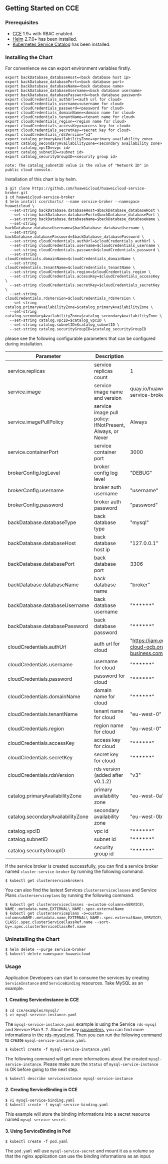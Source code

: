 ## Getting Started on CCE

### Prerequisites

- [CCE](https://support.huaweicloud.com/en-us/productdesc-cce/cce_productdesc_0001.html) 1.9+ with RBAC enabled.
- [Helm](https://github.com/helm/helm#install) 2.7.0+ has been installed.
- [Kubernetes Service Catalog](https://github.com/kubernetes-incubator/service-catalog/blob/master/docs/install.md) has been installed.

### Installing the Chart

For convenience we can export environment variables firstly.
```
export backDatabase_databaseHost=<back database host ip>
export backDatabase_databasePort=<back database port>
export backDatabase_databaseName=<back database name>
export backDatabase_databaseUsername=<back database username>
export backDatabase_databasePassword=<back database password>
export cloudCredentials_authUrl=<auth url for cloud>
export cloudCredentials_username=<username for cloud>
export cloudCredentials_password=<password for cloud>
export cloudCredentials_domainName=<domain name for cloud>
export cloudCredentials_tenantName=<tenant name for cloud>
export cloudCredentials_region=<region name for cloud>
export cloudCredentials_accessKey=<access key for cloud>
export cloudCredentials_secretKey=<secret key for cloud>
export cloudCredentials_rdsVersion="v3"
export catalog_primaryAvailabilityZone=<primary availability zone>
export catalog_secondaryAvailabilityZone=<secondary availability zone>
export catalog_vpcID=<vpc id>
export catalog_subnetID=<subnet id>
export catalog_securityGroupID=<security group id>
```

```
note: The catalog_subnetID value is the value of "Network ID" in public cloud console.
```

Installation of this chart is by helm.

```
$ git clone https://github.com/huaweicloud/huaweicloud-service-broker.git
$ cd huaweicloud-service-broker
$ helm install cce/charts/ --name service-broker --namespace huaweicloud \
  --set-string backDatabase.databaseHost=$backDatabase_databaseHost \
  --set-string backDatabase.databasePort=$backDatabase_databasePort \
  --set-string backDatabase.databaseName=$backDatabase_databaseName \
  --set-string backDatabase.databaseUsername=$backDatabase_databaseUsername \
  --set-string backDatabase.databasePassword=$backDatabase_databasePassword \
  --set-string cloudCredentials.authUrl=$cloudCredentials_authUrl \
  --set-string cloudCredentials.username=$cloudCredentials_username \
  --set-string cloudCredentials.password=$cloudCredentials_password \
  --set-string cloudCredentials.domainName=$cloudCredentials_domainName \
  --set-string cloudCredentials.tenantName=$cloudCredentials_tenantName \
  --set-string cloudCredentials.region=$cloudCredentials_region \
  --set-string cloudCredentials.accessKey=$cloudCredentials_accessKey \
  --set-string cloudCredentials.secretKey=$cloudCredentials_secretKey \
  --set-string cloudCredentials.rdsVersion=$cloudCredentials_rdsVersion \
  --set-string catalog.primaryAvailabilityZone=$catalog_primaryAvailabilityZone \
  --set-string catalog.secondaryAvailabilityZone=$catalog_secondaryAvailabilityZone \
  --set-string catalog.vpcID=$catalog_vpcID \
  --set-string catalog.subnetID=$catalog_subnetID \
  --set-string catalog.securityGroupID=$catalog_securityGroupID
```

please see the following configurable parameters that can be configured during installation.

| Parameter | Description | Default |
| --------- | ----------- | ------- |
| service.replicas | service replicas count | 1 |
| service.image | service image name and version | quay.io/huaweicloud/huaweicloud-service-broker:latest |
| service.imagePullPolicy | service image pull policy: IfNotPresent, Always, or Never | Always |
| service.containerPort | service container port | 3000 |
| brokerConfig.logLevel | broker config log level | "DEBUG" |
| brokerConfig.username | broker auth username | "username" |
| brokerConfig.password | broker auth password | "password" |
| backDatabase.databaseType | back database type | "mysql" |
| backDatabase.databaseHost | back database host ip | "127.0.0.1" |
| backDatabase.databasePort | back database port | 3306 |
| backDatabase.databaseName | back database name | "broker" |
| backDatabase.databaseUsername | back database username | "******" |
| backDatabase.databasePassword | back database password | "******" |
| cloudCredentials.authUrl | auth url for cloud | "https://iam.eu-west-0.prod-cloud-ocb.orange-business.com/v3" |
| cloudCredentials.username | username for cloud | "******" |
| cloudCredentials.password | password for cloud | "******" |
| cloudCredentials.domainName | domain name for cloud | "******" |
| cloudCredentials.tenantName | tenant name for cloud | "eu-west-0" |
| cloudCredentials.region | region name for cloud | "eu-west-0" |
| cloudCredentials.accessKey | access key for cloud | "******" |
| cloudCredentials.secretKey | secret key for cloud | "******" |
| cloudCredentials.rdsVersion | rds version (added after v0.1.2) | "v3" |
| catalog.primaryAvailabilityZone | primary availability zone | "eu-west-0a" |
| catalog.secondaryAvailabilityZone | secondary availability zone | "eu-west-0b" |
| catalog.vpcID | vpc id | "******" |
| catalog.subnetID | subnet id | "******" |
| catalog.securityGroupID | security group id | "******" |

If the service broker is created successfully,
you can find a service broker named ```cluster-service-broker```
by running the following command.

```
$ kubectl get clusterservicebrokers
```

You can also find the lastest Services ```clusterserviceclasses``` and Service Plans ```clusterserviceplans``` by running the following command.

```
$ kubectl get clusterserviceclasses -o=custom-columns=SERVICE\ NAME:.metadata.name,EXTERNAL\ NAME:.spec.externalName
$ kubectl get clusterserviceplans -o=custom-columns=NAME:.metadata.name,EXTERNAL\ NAME:.spec.externalName,SERVICE\ CLASS:.spec.clusterServiceClassRef.name --sort-by=.spec.clusterServiceClassRef.name
```

### Uninstalling the Chart

```
$ helm delete --purge service-broker
$ kubectl delete namespace huaweicloud
```

### Usage

Application Developers can start to consume the services
by creating ```ServiceInstance``` and ```ServiceBinding``` resources. 
Take MySQL as an example.

#### 1. Creating ServiceInstance in CCE

```
$ cd cce/examples/mysql/
$ vi mysql-service-instance.yaml
```

The ```mysql-service-instance.yaml``` example is using the Service ```rds-mysql``` and Service Plan ```5-7```. About the key [parameters](https://github.com/huaweicloud/huaweicloud-service-broker/blob/master/cce/examples/mysql/mysql-service-instance.yaml#L12), you can find more informations in the [rds-mysql.md](https://github.com/huaweicloud/huaweicloud-service-broker/blob/master/docs/usage/rds-mysql.md#provision-parameters). Then you can run the following command to create ```mysql-service-instance.yaml```.

```
$ kubectl create -f mysql-service-instance.yaml
```

The following command will get more informations about the created ```mysql-service-instance```. Please make sure the ```Status``` of ```mysql-service-instance``` is OK before going to the next step.

```
$ kubectl describe serviceinstance mysql-service-instance
```

#### 2. Creating ServiceBinding in CCE

```
$ vi mysql-service-binding.yaml
$ kubectl create -f mysql-service-binding.yaml
```

This example will store the binding informations into a secret resource named ```mysql-service-secret```.

#### 3. Using ServiceBinding in Pod

```
$ kubectl create -f pod.yaml
```

The ```pod.yaml``` will use ```mysql-service-secret``` and mount it as a volume so that the nginx application can use the binding informations as an input.
